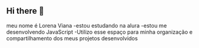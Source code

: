 ## Hi there 👋
meu nome é Lorena Viana
-estou estudando na alura
-estou me desenvolvendo JavaScript
-Utilizo esse espaço para minha organização e compartilhamento dos meus projetos desenvolvidos
<!--
**lvs-15/lvs-15** is a ✨ _special_ ✨ repository because its `README.md` (this file) appears on your GitHub profile.

Here are some ideas to get you started:

- 🔭 I’m currently working on ...
- 🌱 I’m currently learning ...
- 👯 I’m looking to collaborate on ...
- 🤔 I’m looking for help with ...
- 💬 Ask me about ...
- 📫 How to reach me: ...
- 😄 Pronouns: ...
- ⚡ Fun fact: ...
-->
